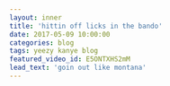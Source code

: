 ```yaml
---
layout: inner
title: 'hittin off licks in the bando'
date: 2017-05-09 10:00:00
categories: blog 
tags: yeezy kanye blog
featured_video_id: E5ONTXHS2mM
lead_text: 'goin out like montana'
---
```


